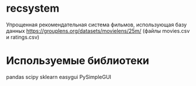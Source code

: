# recsystem
Упрощенная рекомендательная система фильмов, использующая базу данных https://grouplens.org/datasets/movielens/25m/ (файлы movies.csv и ratings.csv)
# Используемые библиотеки
pandas
scipy
sklearn
easygui 
PySimpleGUI
